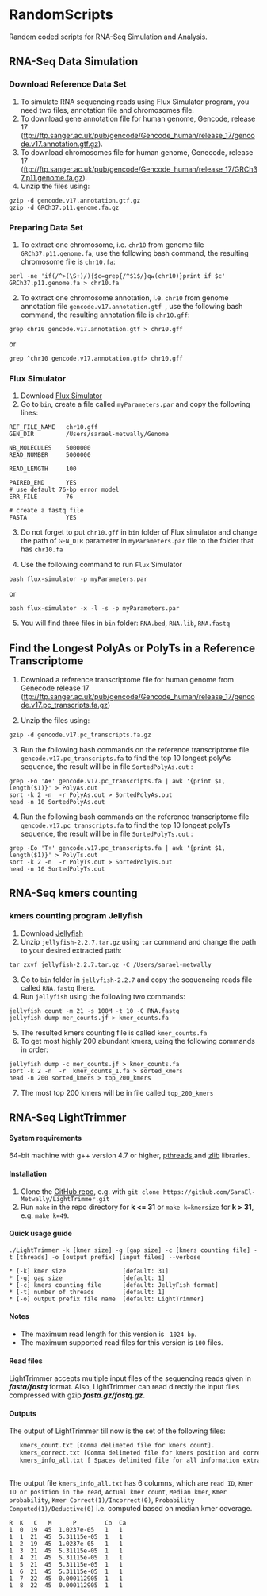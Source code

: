 # RandomScripts
Random coded scripts for RNA-Seq Simulation and Analysis.

## RNA-Seq Data Simulation 
### Download Reference Data Set
1. To simulate RNA sequencing reads using Flux Simulator program, you need two files, annotation file and chromosomes file.
2. To download gene annotation file for human genome, Gencode, release 17 (ftp://ftp.sanger.ac.uk/pub/gencode/Gencode_human/release_17/gencode.v17.annotation.gtf.gz).
3. To download chromosomes file for human genome, Genecode, release 17 (ftp://ftp.sanger.ac.uk/pub/gencode/Gencode_human/release_17/GRCh37.p11.genome.fa.gz).
4. Unzip the files using:
```
gzip -d gencode.v17.annotation.gtf.gz
gzip -d GRCh37.p11.genome.fa.gz

```

### Preparing Data Set
1. To extract one chromosome, i.e. `chr10` from genome file `GRCh37.p11.genome.fa`, use the following bash command, the resulting chromosome file is `chr10.fa`:

```
perl -ne 'if(/^>(\S+)/){$c=grep{/^$1$/}qw(chr10)}print if $c' GRCh37.p11.genome.fa > chr10.fa
```
2. To extract one chromosome annotation, i.e. `chr10` from genome annotation file `gencode.v17.annotation.gtf `, use the following bash command, the resulting annotation file is `chr10.gff`:  

```
grep chr10 gencode.v17.annotation.gtf > chr10.gff
```
or
```
grep ^chr10 gencode.v17.annotation.gtf> chr10.gff
```

### Flux Simulator

1. Download [Flux Simulator](http://artifactory.sammeth.net/artifactory/barna/barna/barna.simulator/1.2.1/flux-simulator-1.2.1.tgz)
2. Go to `bin`, create a file called `myParameters.par` and copy the following lines:
```
REF_FILE_NAME   chr10.gff
GEN_DIR         /Users/sarael-metwally/Genome

NB_MOLECULES    5000000
READ_NUMBER     5000000

READ_LENGTH     100

PAIRED_END      YES
# use default 76-bp error model
ERR_FILE        76

# create a fastq file
FASTA           YES

```
3. Do not forget to put `chr10.gff` in `bin` folder of Flux simulator and change the path of `GEN_DIR` parameter in `myParameters.par` file to the folder that has `chr10.fa` 

4. Use the following command to run `Flux` Simulator 
```
bash flux-simulator -p myParameters.par
```
or 
```
bash flux-simulator -x -l -s -p myParameters.par
```
5. You will find three files in `bin` folder: `RNA.bed`, `RNA.lib`, `RNA.fastq`


## Find the Longest PolyAs or PolyTs in a Reference Transcriptome

1. Download a reference transcriptome file for human genome from Genecode release 17 (ftp://ftp.sanger.ac.uk/pub/gencode/Gencode_human/release_17/gencode.v17.pc_transcripts.fa.gz)

2. Unzip the files using:
```
gzip -d gencode.v17.pc_transcripts.fa.gz

```
3. Run the following bash commands on the reference transcriptome file `gencode.v17.pc_transcripts.fa` to find the top 10 longest polyAs sequence, the result will be in file `SortedPolyAs.out` :
```
grep -Eo 'A+' gencode.v17.pc_transcripts.fa | awk '{print $1, length($1)}' > PolyAs.out
sort -k 2 -n  -r PolyAs.out > SortedPolyAs.out
head -n 10 SortedPolyAs.out
```
4. Run the following bash commands on the reference transcriptome file `gencode.v17.pc_transcripts.fa` to find the top 10 longest polyTs sequence, the result will be in file `SortedPolyTs.out` :
```
grep -Eo 'T+' gencode.v17.pc_transcripts.fa | awk '{print $1, length($1)}' > PolyTs.out
sort -k 2 -n  -r PolyTs.out > SortedPolyTs.out
head -n 10 SortedPolyTs.out
```

## RNA-Seq kmers counting 
### kmers counting program Jellyfish
1. Download [Jellyfish](https://github.com/gmarcais/Jellyfish/releases/download/v2.2.7/jellyfish-2.2.7.tar.gz)
2. Unzip `jellyfish-2.2.7.tar.gz` using `tar` command and change the path to your desired extracted path: 
```
tar zxvf jellyfish-2.2.7.tar.gz -C /Users/sarael-metwally
```
3. Go to `bin` folder in `jellyfish-2.2.7` and copy the sequencing reads file called `RNA.fastq` there. 
4. Run `jellyfish` using the following two commands: 
```
jellyfish count -m 21 -s 100M -t 10 -C RNA.fastq
jellyfish dump mer_counts.jf > kmer_counts.fa
```
5. The resulted kmers counting file is called `kmer_counts.fa`
6. To get most highly 200 abundant kmers, using the following commands in order:

```
jellyfish dump -c mer_counts.jf > kmer_counts.fa 
sort -k 2 -n  -r  kmer_counts_1.fa > sorted_kmers
head -n 200 sorted_kmers > top_200_kmers 
```
7. The most top 200 kmers will be in file called `top_200_kmers`  

## RNA-Seq LightTrimmer
#### System requirements 
64-bit machine with g++ version 4.7 or higher, [pthreads](http://en.wikipedia.org/wiki/POSIX_Threads),and [zlib](http://en.wikipedia.org/wiki/Zlib) libraries.

#### Installation 
1. Clone the [GitHub repo](https://github.com/SaraEl-Metwally/LightTrimmer), e.g. with `git clone https://github.com/SaraEl-Metwally/LightTrimmer.git`
2. Run `make` in the repo directory for **k <= 31**  or `make k=kmersize` for **k > 31**, e.g. `make k=49`.

#### Quick usage guide
``` 
./LightTrimmer -k [kmer size] -g [gap size] -c [kmers counting file] -t [threads] -o [output prefix] [input files] --verbose 

``` 

``` 
* [-k] kmer size                [default: 31]
* [-g] gap size                 [default: 1]
* [-c] kmers counting file      [default: JellyFish format]
* [-t] number of threads        [default: 1]
* [-o] output prefix file name  [default: LightTrimmer]
``` 
#### Notes
- The maximum read length for this version is ``` 1024 bp```.
- The maximum supported read files for this version is ```100``` files.

#### Read files 
LightTrimmer accepts multiple input files of the sequencing reads given in ***fasta/fastq*** format. Also, LightTrimmer can read directly the input files compressed with gzip ***fasta.gz/fastq.gz***.

#### Outputs
The output of LightTrimmer till now is the set of the following files:

```kmers_prob.txt [Comma delimeted file for kmers probability].
   kmers_count.txt [Comma delimeted file for kmers count].
   kmers_correct.txt [Comma delimeted file for kmers position and correctness (position,(0|1), 0: error, 1:correct].
   kmers_info_all.txt [ Spaces delimited file for all information extracted from the reads.
  
   ```
 The output file `kmers_info_all.txt` has 6 columns, which are `read ID`, `Kmer ID or position in the read`, `Actual kmer count`, `Median kmer`, `Kmer probability`, `Kmer Correct(1)/Incorrect(0)`, `Probability Computed(1)/Deductive(0)` i.e. computed based on median kmer coverage.     
```
R  K   C   M      P        Co  Ca
1  0  19  45  1.0237e-05   1   1
1  1  21  45  5.31115e-05  1   1
1  2  19  45  1.0237e-05   1   1
1  3  21  45  5.31115e-05  1   1
1  4  21  45  5.31115e-05  1   1
1  5  21  45  5.31115e-05  1   1
1  6  21  45  5.31115e-05  1   1
1  7  22  45  0.000112905  1   1
1  8  22  45  0.000112905  1   1

```
